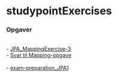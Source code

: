 # studypointExercises

<h3>Opgaver</h3>
<br>
- <a href="https://github.com/oliverloye/studypointExercises/tree/master/JPA_MappingExercise-3">JPA_MappingExercise-3</a>
<br>
  - <a href="https://github.com/oliverloye/studypointExercises/blob/master/Svar%20til%20MappingEx3.pdf"> Svar til Mapping-opgave</a>
<br>
<br>
- <a href="https://github.com/oliverloye/studypointExercises/tree/master/exam_preparation_JPA1">exam-preparation_JPA1</a>
